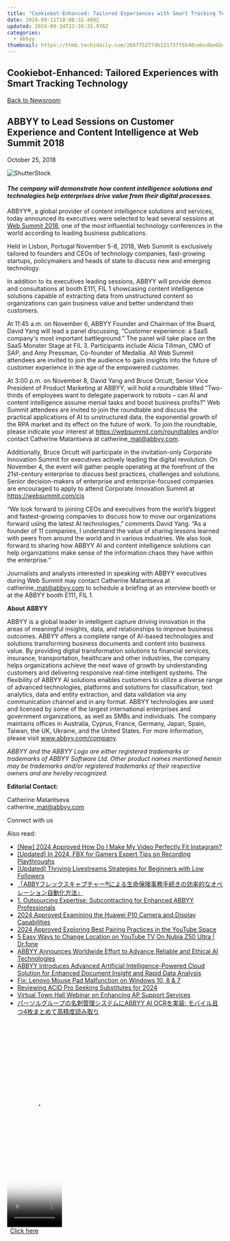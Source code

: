 ```yaml
---
title: "Cookiebot-Enhanced: Tailored Experiences with Smart Tracking Technology"
date: 2024-09-11T18:08:32.489Z
updated: 2024-09-14T22:39:33.976Z
categories:
  - abbyy
thumbnail: https://thmb.techidaily.com/2667f52774b221737f5b40cebcdbe6bd28a1a07909c05b7a4646323bdf667e48.jpg
---
```


## Cookiebot-Enhanced: Tailored Experiences with Smart Tracking Technology

[Back to Newsroom](https://tools.techidaily.com/abbyy/products/)

## ABBYY to Lead Sessions on Customer Experience and Content Intelligence at Web Summit 2018

October 25, 2018

![ShutterStock](https://content.abbyy.com/-/media/project/abbyy/abbyy/branchtemplates/shutterstock_1272462163_1296-x-729.jpg?h=729&iar=0&w=1296)

#### _The company will demonstrate how content intelligence solutions and technologies help enterprises drive value from their digital processes._

ABBYY®, a global provider of content intelligence solutions and services, today announced its executives were selected to lead several sessions at [Web Summit 2018](https://websummit.com/ "websummit"), one of the most influential technology conferences in the world according to leading business publications.

Held in Lisbon, Portugal November 5-8, 2018, Web Summit is exclusively tailored to founders and CEOs of technology companies, fast-growing startups, policymakers and heads of state to discuss new and emerging technology.

In addition to its executives leading sessions, ABBYY will provide demos and consultations at booth E111, FIL 1 showcasing content intelligence solutions capable of extracting data from unstructured content so organizations can gain business value and better understand their customers.

At 11:45 a.m. on November 6, ABBYY Founder and Chairman of the Board, David Yang will lead a panel discussing, “Customer experience: a SaaS company's most important battleground.” The panel will take place on the SaaS Monster Stage at FIL 3\. Participants include Alicia Tillman, CMO of SAP, and Amy Pressman, Co-founder of Medallia. All Web Summit attendees are invited to join the audience to gain insights into the future of customer experience in the age of the empowered customer.

At 3:00 p.m. on November 8, David Yang and Bruce Orcutt, Senior Vice President of Product Marketing at ABBYY, will hold a roundtable titled “Two-thirds of employees want to delegate paperwork to robots – can AI and content intelligence assume menial tasks and boost business profits?” Web Summit attendees are invited to join the roundtable and discuss the practical applications of AI to unstructured data, the exponential growth of the RPA market and its effect on the future of work. To join the roundtable, please indicate your interest at <https://websummit.com/roundtables> and/or contact Catherine Matantseva at catherine\_mat@abbyy.com.

Additionally, Bruce Orcutt will participate in the invitation-only Corporate Innovation Summit for executives actively leading the digital revolution. On November 4, the event will gather people operating at the forefront of the 21st-century enterprise to discuss best practices, challenges and solutions. Senior decision-makers of enterprise and enterprise-focused companies are encouraged to apply to attend Corporate Innovation Summit at <https://websummit.com/cis>

“We look forward to joining CEOs and executives from the world’s biggest and fastest-growing companies to discuss how to move our organizations forward using the latest AI technologies,” comments David Yang. “As a founder of 11 companies, I understand the value of sharing lessons learned with peers from around the world and in various industries. We also look forward to sharing how ABBYY AI and content intelligence solutions can help organizations make sense of the information chaos they have within the enterprise.”

Journalists and analysts interested in speaking with ABBYY executives during Web Summit may contact Catherine Matantseva at catherine\_mat@abbyy.com to schedule a briefing at an interview booth or at the ABBYY booth E111, FIL 1.

  
**About ABBYY**

ABBYY is a global leader in intelligent capture driving innovation in the areas of meaningful insights, data, and relationships to improve business outcomes. ABBYY offers a complete range of AI-based technologies and solutions transforming business documents and content into business value. By providing digital transformation solutions to financial services, insurance, transportation, healthcare and other industries, the company helps organizations achieve the next wave of growth by understanding customers and delivering responsive real-time intelligent systems. The flexibility of ABBYY AI solutions enables customers to utilize a diverse range of advanced technologies, platforms and solutions for classification, text analytics, data and entity extraction, and data validation via any communication channel and in any format. ABBYY technologies are used and licensed by some of the largest international enterprises and government organizations, as well as SMBs and individuals. The company maintains offices in Australia, Cyprus, France, Germany, Japan, Spain, Taiwan, the UK, Ukraine, and the United States. For more information, please visit www.abbyy.com/company.

_ABBYY and the ABBYY Logo are either registered trademarks or trademarks of ABBYY Software Ltd. Other product names mentioned herein may be trademarks and/or registered trademarks of their respective owners and are hereby recognized._

  
**Editorial Contact:**

Catherine Matantseva  
catherine\_mat@abbyy.com

Connect with us

<ins class="adsbygoogle"
     style="display:block"
     data-ad-format="autorelaxed"
     data-ad-client="ca-pub-7571918770474297"
     data-ad-slot="1223367746"></ins>

<ins class="adsbygoogle"
     style="display:block"
     data-ad-client="ca-pub-7571918770474297"
     data-ad-slot="8358498916"
     data-ad-format="auto"
     data-full-width-responsive="true"></ins>

<span class="atpl-alsoreadstyle">Also read:</span>
<div><ul>
<li><a href="https://instagram-video-recordings.techidaily.com/new-2024-approved-how-do-i-make-my-video-perfectly-fit-instagram/"><u>[New] 2024 Approved How Do I Make My Video Perfectly Fit Instagram?</u></a></li>
<li><a href="https://screen-activity-recording.techidaily.com/updated-in-2024-fbx-for-gamers-expert-tips-on-recording-playthroughs/"><u>[Updated] In 2024, FBX for Gamers Expert Tips on Recording Playthroughs</u></a></li>
<li><a href="https://some-tips.techidaily.com/updated-thriving-livestreams-strategies-for-beginners-with-low-followers/"><u>[Updated] Thriving Livestreams Strategies for Beginners with Low Followers</u></a></li>
<li><a href="https://solve-manuals.techidaily.com/1724313312556-abby/"><u>「ABBYフレックスキャプチャー®による生命保険事務手続きの効率的なオペレーション自動化方法」</u></a></li>
<li><a href="https://solve-manuals.techidaily.com/1-outsourcing-expertise-subcontracting-for-enhanced-abbyy-professionals/"><u>1. Outsourcing Expertise: Subcontracting for Enhanced ABBYY Professionals</u></a></li>
<li><a href="https://article-tips.techidaily.com/2024-approved-examining-the-huawei-p10-camera-and-display-capabilities/"><u>2024 Approved Examining the Huawei P10 Camera and Display Capabilities</u></a></li>
<li><a href="https://youtube-lab.techidaily.com/approved-exploring-best-pairing-practices-in-the-youtube-space/"><u>2024 Approved Exploring Best Pairing Practices in the YouTube Space</u></a></li>
<li><a href="https://location-fake.techidaily.com/5-easy-ways-to-change-location-on-youtube-tv-on-nubia-z50-ultra-drfone-by-drfone-virtual-android/"><u>5 Easy Ways to Change Location on YouTube TV On Nubia Z50 Ultra | Dr.fone</u></a></li>
<li><a href="https://solve-manuals.techidaily.com/abbyy-announces-worldwide-effort-to-advance-reliable-and-ethical-ai-technologies/"><u>ABBYY Announces Worldwide Effort to Advance Reliable and Ethical AI Technologies</u></a></li>
<li><a href="https://solve-manuals.techidaily.com/abbyy-introduces-advanced-artificial-intelligence-powered-cloud-solution-for-enhanced-document-insight-and-rapid-data-analysis/"><u>ABBYY Introduces Advanced Artificial Intelligence-Powered Cloud Solution for Enhanced Document Insight and Rapid Data Analysis</u></a></li>
<li><a href="https://win-howtos.techidaily.com/fix-lenovo-mouse-pad-malfunction-on-windows-10-8-and-7/"><u>Fix: Lenovo Mouse Pad Malfunction on Windows 10, 8 & 7</u></a></li>
<li><a href="https://fox-boxes.techidaily.com/reviewing-acid-pro-seeking-substitutes-for-2024/"><u>Reviewing ACID Pro Seeking Substitutes for 2024</u></a></li>
<li><a href="https://solve-manuals.techidaily.com/virtual-town-hall-webinar-on-enhancing-ap-support-services/"><u>Virtual Town Hall Webinar on Enhancing AP Support Services</u></a></li>
<li><a href="https://solve-manuals.techidaily.com/abbyy-ai-ocr-4/"><u>パーソルグループの名刺管理システムにABBYY AI OCRを実装: モバイル且つ4枚まとめて高精度読み取り</u></a></li>
</ul></div>

<!-- affiliate ads begin -->
<span id="1977004">
					<video width="128" height="480" style="cursor:pointer"
           poster="//a.impactradius-go.com/display-clicktoplayimage/1977004.png"
           onclick="if(!this.playClicked){this.play();this.setAttribute('controls',true);this.playClicked=true;}">
	   <source src="//a.impactradius-go.com/display-ad/22993-1977004">
	   <img src="//a.impactradius-go.com/display-clicktoplayimage/1977004.png" style="border: none; height: 100%; width: 100%; object-fit: contain">
	</video>
	<div style="width:80px;text-align:center"><a href="javascript:window.open(decodeURIComponent('https%3A%2F%2Fhomestyler.sjv.io%2Fc%2F5597632%2F1977004%2F22993'), '_blank');void(0);">Click here</a></div>
</span>
<img height="0" width="0" src="https://imp.pxf.io/i/5597632/1977004/22993" style="position:absolute;visibility:hidden;" border="0" />
<!-- affiliate ads end -->

